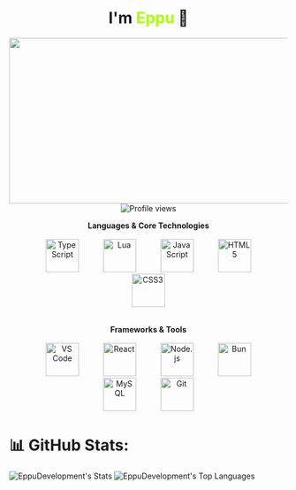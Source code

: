    

<div <p align="center">

    
    
   # I'm <span style="color:#AAFF00;">Eppu</span> 👋
   
  <img src="https://i.imgur.com/8xWCaXt.png" width="1200" height="300"><br>
    <img src="https://komarev.com/ghpvc/?username=EppuDevelopment&color=blue&style=flat-square" alt="Profile views" />
  <br>
</p>
</div>



<div align="center">
  
**Languages & Core Technologies**
<p style="margin: 1rem 0 2rem;">
  <img src="https://cdn.jsdelivr.net/gh/devicons/devicon/icons/typescript/typescript-original.svg" alt="TypeScript" width="60" height="60" style="margin: 0 20px;" />
  <img src="https://cdn.jsdelivr.net/gh/devicons/devicon/icons/lua/lua-original.svg" alt="Lua" width="60" height="60" style="margin: 0 20px;" />
  <img src="https://cdn.jsdelivr.net/gh/devicons/devicon/icons/javascript/javascript-original.svg" alt="JavaScript" width="60" height="60" style="margin: 0 20px;" />
  <img src="https://cdn.jsdelivr.net/gh/devicons/devicon/icons/html5/html5-original.svg" alt="HTML5" width="60" height="60" style="margin: 0 20px;" />
  <img src="https://cdn.jsdelivr.net/gh/devicons/devicon/icons/css3/css3-original.svg" alt="CSS3" width="60" height="60" style="margin: 0 20px;" />
</p>

**Frameworks & Tools**
<p style="margin: 1rem 0;">
  <img src="https://cdn.jsdelivr.net/gh/devicons/devicon/icons/vscode/vscode-original.svg" alt="VS Code" width="60" height="60" style="margin: 0 20px;" />
  <img src="https://cdn.jsdelivr.net/gh/devicons/devicon/icons/react/react-original.svg" alt="React" width="60" height="60" style="margin: 0 20px;" />
  <img src="https://cdn.jsdelivr.net/gh/devicons/devicon/icons/nodejs/nodejs-original.svg" alt="Node.js" width="60" height="60" style="margin: 0 20px;" />
  <img src="https://cdn.jsdelivr.net/gh/devicons/devicon/icons/bun/bun-original.svg" alt="Bun" width="60" height="60" style="margin: 0 20px;" />
  <img src="https://cdn.jsdelivr.net/gh/devicons/devicon/icons/mysql/mysql-original.svg" alt="MySQL" width="60" height="60" style="margin: 0 20px;" />
  <img src="https://cdn.jsdelivr.net/gh/devicons/devicon/icons/git/git-original.svg" alt="Git" width="60" height="60" style="margin: 0 20px;" />
</p>

</div>



# 📊 GitHub Stats:
![EppuDevelopment's Stats](https://github-readme-stats.vercel.app/api?username=EppuDevelopment&theme=dark&show_icons=true&hide_border=true&count_private=true&layout=compact)
![EppuDevelopment's Top Languages](https://github-readme-stats.vercel.app/api/top-langs/?username=EppuDevelopment&theme=dark&show_icons=true&hide_border=true&layout=compact)
